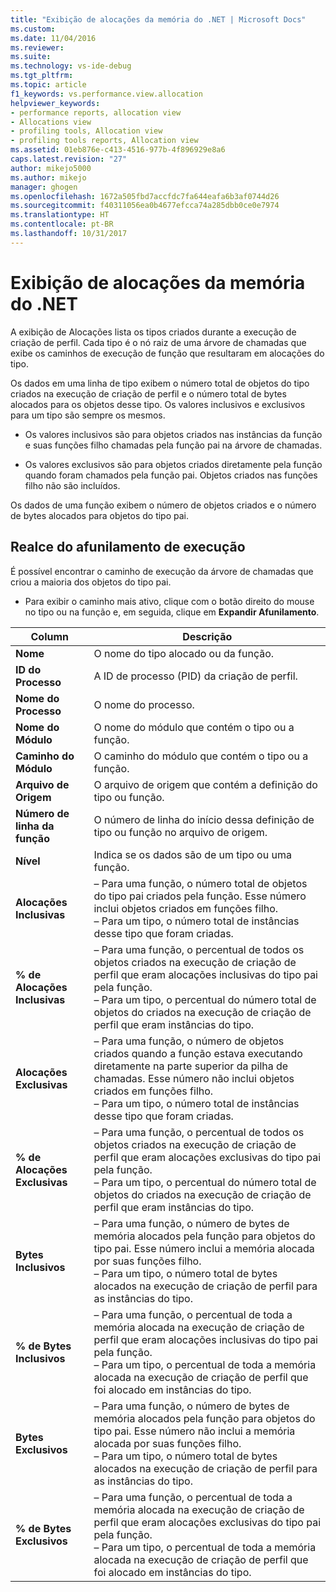 ```yaml
---
title: "Exibição de alocações da memória do .NET | Microsoft Docs"
ms.custom: 
ms.date: 11/04/2016
ms.reviewer: 
ms.suite: 
ms.technology: vs-ide-debug
ms.tgt_pltfrm: 
ms.topic: article
f1_keywords: vs.performance.view.allocation
helpviewer_keywords:
- performance reports, allocation view
- Allocations view
- profiling tools, Allocation view
- profiling tools reports, Allocation view
ms.assetid: 01eb876e-c413-4516-977b-4f896929e8a6
caps.latest.revision: "27"
author: mikejo5000
ms.author: mikejo
manager: ghogen
ms.openlocfilehash: 1672a505fbd7accfdc7fa644eafa6b3af0744d26
ms.sourcegitcommit: f40311056ea0b4677efcca74a285dbb0ce0e7974
ms.translationtype: HT
ms.contentlocale: pt-BR
ms.lasthandoff: 10/31/2017
---
```

# <a name="net-memory-allocations-view"></a>Exibição de alocações da memória do .NET
A exibição de Alocações lista os tipos criados durante a execução de criação de perfil. Cada tipo é o nó raiz de uma árvore de chamadas que exibe os caminhos de execução de função que resultaram em alocações do tipo.  
  
 Os dados em uma linha de tipo exibem o número total de objetos do tipo criados na execução de criação de perfil e o número total de bytes alocados para os objetos desse tipo. Os valores inclusivos e exclusivos para um tipo são sempre os mesmos.  
  
-   Os valores inclusivos são para objetos criados nas instâncias da função e suas funções filho chamadas pela função pai na árvore de chamadas.  
  
-   Os valores exclusivos são para objetos criados diretamente pela função quando foram chamados pela função pai. Objetos criados nas funções filho não são incluídos.  
  
 Os dados de uma função exibem o número de objetos criados e o número de bytes alocados para objetos do tipo pai.  
  
## <a name="highlighting-the-execution-hot-path"></a>Realce do afunilamento de execução  
 É possível encontrar o caminho de execução da árvore de chamadas que criou a maioria dos objetos do tipo pai.  
  
-   Para exibir o caminho mais ativo, clique com o botão direito do mouse no tipo ou na função e, em seguida, clique em **Expandir Afunilamento**.  
  
|Column|Descrição|  
|------------|-----------------|  
|**Nome**|O nome do tipo alocado ou da função.|  
|**ID do Processo**|A ID de processo (PID) da criação de perfil.|  
|**Nome do Processo**|O nome do processo.|  
|**Nome do Módulo**|O nome do módulo que contém o tipo ou a função.|  
|**Caminho do Módulo**|O caminho do módulo que contém o tipo ou a função.|  
|**Arquivo de Origem**|O arquivo de origem que contém a definição do tipo ou função.|  
|**Número de linha da função**|O número de linha do início dessa definição de tipo ou função no arquivo de origem.|  
|**Nível**|Indica se os dados são de um tipo ou uma função.|  
|**Alocações Inclusivas**|– Para uma função, o número total de objetos do tipo pai criados pela função. Esse número inclui objetos criados em funções filho.<br />– Para um tipo, o número total de instâncias desse tipo que foram criadas.|  
|**% de Alocações Inclusivas**|– Para uma função, o percentual de todos os objetos criados na execução de criação de perfil que eram alocações inclusivas do tipo pai pela função.<br />– Para um tipo, o percentual do número total de objetos do criados na execução de criação de perfil que eram instâncias do tipo.|  
|**Alocações Exclusivas**|– Para uma função, o número de objetos criados quando a função estava executando diretamente na parte superior da pilha de chamadas. Esse número não inclui objetos criados em funções filho.<br />– Para um tipo, o número total de instâncias desse tipo que foram criadas.|  
|**% de Alocações Exclusivas**|– Para uma função, o percentual de todos os objetos criados na execução de criação de perfil que eram alocações exclusivas do tipo pai pela função.<br />– Para um tipo, o percentual do número total de objetos do criados na execução de criação de perfil que eram instâncias do tipo.|  
|**Bytes Inclusivos**|– Para uma função, o número de bytes de memória alocados pela função para objetos do tipo pai. Esse número inclui a memória alocada por suas funções filho.<br />– Para um tipo, o número total de bytes alocados na execução de criação de perfil para as instâncias do tipo.|  
|**% de Bytes Inclusivos**|– Para uma função, o percentual de toda a memória alocada na execução de criação de perfil que eram alocações inclusivas do tipo pai pela função.<br />– Para um tipo, o percentual de toda a memória alocada na execução de criação de perfil que foi alocado em instâncias do tipo.|  
|**Bytes Exclusivos**|– Para uma função, o número de bytes de memória alocados pela função para objetos do tipo pai. Esse número não inclui a memória alocada por suas funções filho.<br />– Para um tipo, o número total de bytes alocados na execução de criação de perfil para as instâncias do tipo.|  
|**% de Bytes Exclusivos**|– Para uma função, o percentual de toda a memória alocada na execução de criação de perfil que eram alocações exclusivas do tipo pai pela função.<br />– Para um tipo, o percentual de toda a memória alocada na execução de criação de perfil que foi alocado em instâncias do tipo.|